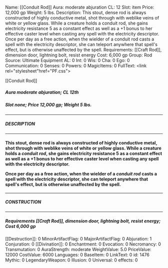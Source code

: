 Name: [[Conduit Rod]]
Aura: moderate abjuration
CL: 12
Slot: item
Price: 12,000 gp
Weight: 5 lbs.
Description: This stout, dense rod is always constructed of highly conductive metal, shot through with weblike veins of white or yellow glass. While a creature holds a conduit rod, she gains electricity resistance 5 as a constant effect as well as a +1 bonus to her effective caster level when casting any spell with the electricity descriptor. Once per day as a free action, when the wielder of a conduit rod casts a spell with the electricity descriptor, she can teleport anywhere that spell's effect, but is otherwise unaffected by the spell.
Requirements: [[Craft Rod]], dimension door, lightning bolt, resist energy
Cost: 6,000 gp
Group: Rod
Source: Ultimate Equipment
AL: 0
Int: 0
Wis: 0
Cha: 0
Ego: 0
Communication: 0
Senses: 0
Powers: 0
MagicItems: 0
FullText: <link rel="stylesheet"href="PF.css"><div class="heading"><p class="alignleft">[[Conduit Rod]]</p><div style="clear: both;"></div></div><div><h5><b>Aura </b>moderate abjuration; <b>CL </b>12th</h5><h5><b>Slot </b>none; <b>Price </b>12,000 gp; <b>Weight </b>5 lbs.</h5></div><hr/><div><h5><b>DESCRIPTION</b></h5></div><hr/><div><h4><p>This stout, dense rod is always constructed of highly conductive metal, shot through with weblike veins of white or yellow glass. While a creature holds a <i>conduit rod</i>, she gains electricity resistance 5 as a constant effect as well as a +1 bonus to her effective caster level when casting any spell with the electricity descriptor. </p><p>Once per day as a free action, when the wielder of a <i>conduit rod</i> casts a spell with the electricity descriptor, she can teleport anywhere that spell's effect, but is otherwise unaffected by the spell.</p></h4></div><hr/><div><h5><b>CONSTRUCTION</b></h5></div><hr/><div><h5><b>Requirements </b>[[Craft Rod]], <i>dimension door</i>, <i>lightning bolt</i>, <i>resist energy</i>; <b>Cost </b>6,000 gp</h5></div>
[[Destruction]]: 0
MinorArtifactFlag: 0
MajorArtifactFlag: 0
Abjuration: 1
Conjuration: 0
[[Divination]]: 0
Enchantment: 0
Evocation: 0
Necromancy: 0
Transmutation: 0
AuraStrength: moderate
WeightValue: 5.0
PriceValue: 12000
CostValue: 6000
Languages: 0
BaseItem: 0
LinkText: 0
id: 1476
Mythic: 0
LegendaryWeapon: 0
Illusion: 0
Universal: 0
effects: 0
